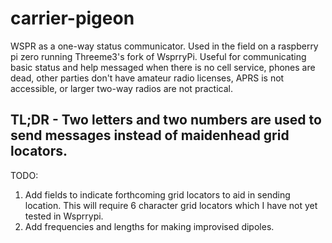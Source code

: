 # carrier-pigeon
WSPR as a one-way status communicator. Used in the field on a raspberry pi zero running Threeme3's fork of WsprryPi. Useful for communicating basic status and help messaged when there is no cell service, phones are dead, other parties don't have amateur radio licenses, APRS is not accessible, or larger two-way radios are not practical. 

## TL;DR - Two letters and two numbers are used to send messages instead of maidenhead grid locators.

TODO:
1)  Add fields to indicate forthcoming grid locators to aid in sending location. This will require 6 character grid locators which I have not yet tested in     Wsprrypi.
2)  Add frequencies and lengths for making improvised dipoles.
